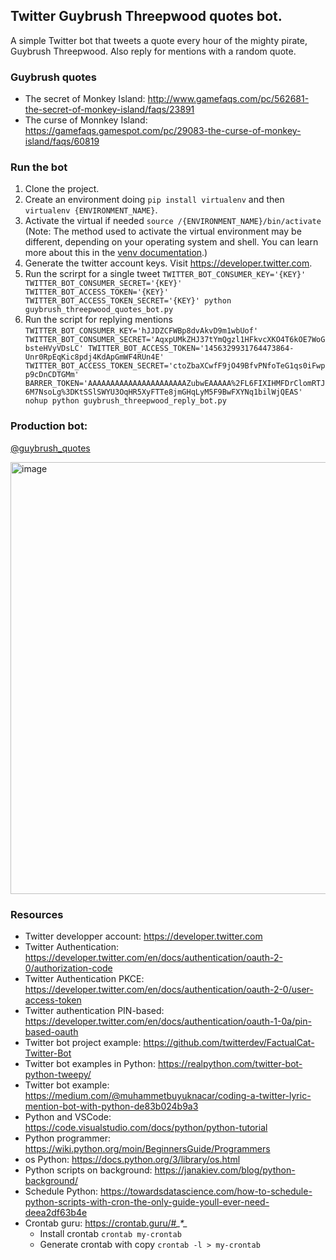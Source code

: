## Twitter Guybrush Threepwood quotes bot.

A simple Twitter bot that tweets a quote every hour of the mighty pirate, Guybrush Threepwood.
Also reply for mentions with a random quote.

### Guybrush quotes
- The secret of Monkey Island: http://www.gamefaqs.com/pc/562681-the-secret-of-monkey-island/faqs/23891
- The curse of Monnkey Island: https://gamefaqs.gamespot.com/pc/29083-the-curse-of-monkey-island/faqs/60819

### Run the bot

1. Clone the project.
2. Create an environment doing `pip install virtualenv` and then `virtualenv {ENVIRONMENT_NAME}`. 
3. Activate the virtual if needed `source /{ENVIRONMENT_NAME}/bin/activate` (Note: The method used to activate the virtual environment may be different, depending on your operating system and shell. You can learn more about this in the [venv documentation](https://docs.python.org/3/library/venv.html).)
4. Generate the twitter account keys. Visit https://developer.twitter.com.
5. Run the scrirpt for a single tweet `TWITTER_BOT_CONSUMER_KEY='{KEY}' TWITTER_BOT_CONSUMER_SECRET='{KEY}' TWITTER_BOT_ACCESS_TOKEN='{KEY}' TWITTER_BOT_ACCESS_TOKEN_SECRET='{KEY}' python guybrush_threepwood_quotes_bot.py`
6. Run the script for replying mentions `TWITTER_BOT_CONSUMER_KEY='hJJDZCFWBp8dvAkvD9m1wbUof' TWITTER_BOT_CONSUMER_SECRET='AqxpUMkZHJ37tYmQgzl1HFkvcXKO4T6kOE7WoGbsteHVyVDsLC' TWITTER_BOT_ACCESS_TOKEN='1456329931764473864-Unr0RpEqKic8pdj4KdApGmWF4RUn4E' TWITTER_BOT_ACCESS_TOKEN_SECRET='ctoZbaXCwfF9jO49BfvPNfoTeG1qs0iFwpp9cDnCDTGMm' BARRER_TOKEN='AAAAAAAAAAAAAAAAAAAAAAZubwEAAAAA%2FL6FIXIHMFDrClomRTJ6M7NsoLg%3DKtSSlSWYU3OqHR5XyFTTe8jmGHqLyM5F9BwFXYNq1bilWjQEAS' nohup python guybrush_threepwood_reply_bot.py`


### Production bot:
[@guybrush_quotes](https://twitter.com/guybrush_quotes?s=20&t=uu60Z4Ofq8N_CvZ5crAhfw)

<img width="691" alt="image" src="https://user-images.githubusercontent.com/3228237/165741417-1028767c-2774-41f9-ad86-964b16874cf2.png">


### Resources
- Twitter developper account: https://developer.twitter.com
- Twitter Authentication: https://developer.twitter.com/en/docs/authentication/oauth-2-0/authorization-code
- Twitter Authentication PKCE: https://developer.twitter.com/en/docs/authentication/oauth-2-0/user-access-token
- Twitter authentication PIN-based: https://developer.twitter.com/en/docs/authentication/oauth-1-0a/pin-based-oauth
- Twitter bot project example: https://github.com/twitterdev/FactualCat-Twitter-Bot
- Twitter bot examples in Python: https://realpython.com/twitter-bot-python-tweepy/
- Twitter bot example: https://medium.com/@muhammetbuyuknacar/coding-a-twitter-lyric-mention-bot-with-python-de83b024b9a3
- Python and VSCode: https://code.visualstudio.com/docs/python/python-tutorial
- Python programmer: https://wiki.python.org/moin/BeginnersGuide/Programmers
- os Python: https://docs.python.org/3/library/os.html
- Python scripts on background: https://janakiev.com/blog/python-background/
- Schedule Python: https://towardsdatascience.com/how-to-schedule-python-scripts-with-cron-the-only-guide-youll-ever-need-deea2df63b4e
- Crontab guru: https://crontab.guru/#*_*_*_*_* 
  - Install crontab `crontab my-crontab`
  - Generate crontab with copy `crontab -l > my-crontab`
